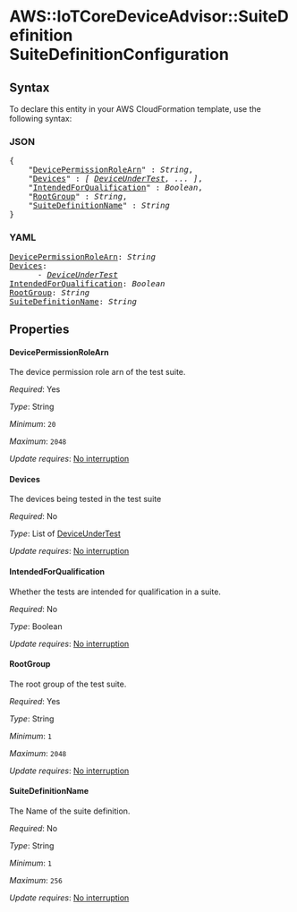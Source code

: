 # AWS::IoTCoreDeviceAdvisor::SuiteDefinition SuiteDefinitionConfiguration

## Syntax

To declare this entity in your AWS CloudFormation template, use the following syntax:

### JSON

<pre>
{
    "<a href="#devicepermissionrolearn" title="DevicePermissionRoleArn">DevicePermissionRoleArn</a>" : <i>String</i>,
    "<a href="#devices" title="Devices">Devices</a>" : <i>[ <a href="deviceundertest.md">DeviceUnderTest</a>, ... ]</i>,
    "<a href="#intendedforqualification" title="IntendedForQualification">IntendedForQualification</a>" : <i>Boolean</i>,
    "<a href="#rootgroup" title="RootGroup">RootGroup</a>" : <i>String</i>,
    "<a href="#suitedefinitionname" title="SuiteDefinitionName">SuiteDefinitionName</a>" : <i>String</i>
}
</pre>

### YAML

<pre>
<a href="#devicepermissionrolearn" title="DevicePermissionRoleArn">DevicePermissionRoleArn</a>: <i>String</i>
<a href="#devices" title="Devices">Devices</a>: <i>
      - <a href="deviceundertest.md">DeviceUnderTest</a></i>
<a href="#intendedforqualification" title="IntendedForQualification">IntendedForQualification</a>: <i>Boolean</i>
<a href="#rootgroup" title="RootGroup">RootGroup</a>: <i>String</i>
<a href="#suitedefinitionname" title="SuiteDefinitionName">SuiteDefinitionName</a>: <i>String</i>
</pre>

## Properties

#### DevicePermissionRoleArn

The device permission role arn of the test suite.

_Required_: Yes

_Type_: String

_Minimum_: <code>20</code>

_Maximum_: <code>2048</code>

_Update requires_: [No interruption](https://docs.aws.amazon.com/AWSCloudFormation/latest/UserGuide/using-cfn-updating-stacks-update-behaviors.html#update-no-interrupt)

#### Devices

The devices being tested in the test suite

_Required_: No

_Type_: List of <a href="deviceundertest.md">DeviceUnderTest</a>

_Update requires_: [No interruption](https://docs.aws.amazon.com/AWSCloudFormation/latest/UserGuide/using-cfn-updating-stacks-update-behaviors.html#update-no-interrupt)

#### IntendedForQualification

Whether the tests are intended for qualification in a suite.

_Required_: No

_Type_: Boolean

_Update requires_: [No interruption](https://docs.aws.amazon.com/AWSCloudFormation/latest/UserGuide/using-cfn-updating-stacks-update-behaviors.html#update-no-interrupt)

#### RootGroup

The root group of the test suite.

_Required_: Yes

_Type_: String

_Minimum_: <code>1</code>

_Maximum_: <code>2048</code>

_Update requires_: [No interruption](https://docs.aws.amazon.com/AWSCloudFormation/latest/UserGuide/using-cfn-updating-stacks-update-behaviors.html#update-no-interrupt)

#### SuiteDefinitionName

The Name of the suite definition.

_Required_: No

_Type_: String

_Minimum_: <code>1</code>

_Maximum_: <code>256</code>

_Update requires_: [No interruption](https://docs.aws.amazon.com/AWSCloudFormation/latest/UserGuide/using-cfn-updating-stacks-update-behaviors.html#update-no-interrupt)
